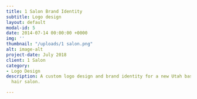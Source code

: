 ```yaml
---
title: 1 Salon Brand Identity
subtitle: Logo design
layout: default
modal-id: 5
date: 2014-07-14 00:00:00 +0000
img: ''
thumbnail: "/uploads/1 salon.png"
alt: image-alt
project-date: July 2018
client: 1 Salon
category:
- Logo Design
description: A custom logo design and brand identity for a new Utah based high-end
  hair salon.

---
```

